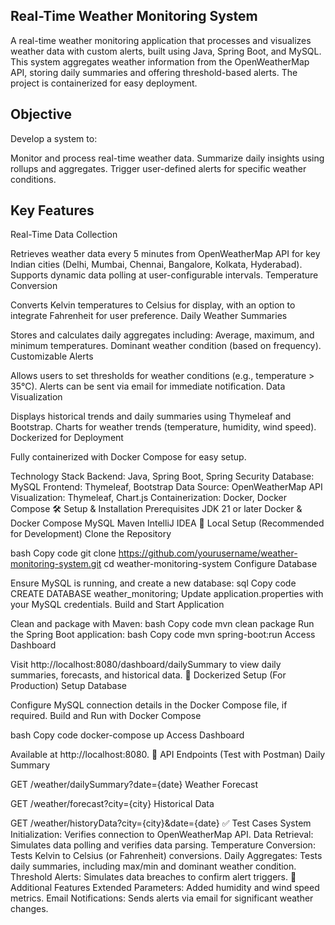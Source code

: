 ## Real-Time Weather Monitoring System
A real-time weather monitoring application that processes and visualizes weather data with custom alerts, built using Java, Spring Boot, and MySQL. This system aggregates weather information from the OpenWeatherMap API, storing daily summaries and offering threshold-based alerts. The project is containerized for easy deployment.

## Objective
Develop a system to:

Monitor and process real-time weather data.
Summarize daily insights using rollups and aggregates.
Trigger user-defined alerts for specific weather conditions.

## Key Features
Real-Time Data Collection

Retrieves weather data every 5 minutes from OpenWeatherMap API for key Indian cities (Delhi, Mumbai, Chennai, Bangalore, Kolkata, Hyderabad).
Supports dynamic data polling at user-configurable intervals.
Temperature Conversion

Converts Kelvin temperatures to Celsius for display, with an option to integrate Fahrenheit for user preference.
Daily Weather Summaries

Stores and calculates daily aggregates including:
Average, maximum, and minimum temperatures.
Dominant weather condition (based on frequency).
Customizable Alerts

Allows users to set thresholds for weather conditions (e.g., temperature > 35°C).
Alerts can be sent via email for immediate notification.
Data Visualization

Displays historical trends and daily summaries using Thymeleaf and Bootstrap.
Charts for weather trends (temperature, humidity, wind speed).
Dockerized for Deployment

Fully containerized with Docker Compose for easy setup.

Technology Stack
Backend: Java, Spring Boot, Spring Security
Database: MySQL
Frontend: Thymeleaf, Bootstrap
Data Source: OpenWeatherMap API
Visualization: Thymeleaf, Chart.js
Containerization: Docker, Docker Compose
🛠️ Setup & Installation
Prerequisites
JDK 21 or later
Docker & Docker Compose
MySQL
Maven
IntelliJ IDEA
🚀 Local Setup (Recommended for Development)
Clone the Repository

bash
Copy code
git clone https://github.com/yourusername/weather-monitoring-system.git
cd weather-monitoring-system
Configure Database

Ensure MySQL is running, and create a new database:
sql
Copy code
CREATE DATABASE weather_monitoring;
Update application.properties with your MySQL credentials.
Build and Start Application

Clean and package with Maven:
bash
Copy code
mvn clean package
Run the Spring Boot application:
bash
Copy code
mvn spring-boot:run
Access Dashboard

Visit http://localhost:8080/dashboard/dailySummary to view daily summaries, forecasts, and historical data.
🐳 Dockerized Setup (For Production)
Setup Database

Configure MySQL connection details in the Docker Compose file, if required.
Build and Run with Docker Compose

bash
Copy code
docker-compose up
Access Dashboard

Available at http://localhost:8080.
🔗 API Endpoints (Test with Postman)
Daily Summary

GET /weather/dailySummary?date={date}
Weather Forecast

GET /weather/forecast?city={city}
Historical Data

GET /weather/historyData?city={city}&date={date}
✅ Test Cases
System Initialization: Verifies connection to OpenWeatherMap API.
Data Retrieval: Simulates data polling and verifies data parsing.
Temperature Conversion: Tests Kelvin to Celsius (or Fahrenheit) conversions.
Daily Aggregates: Tests daily summaries, including max/min and dominant weather condition.
Threshold Alerts: Simulates data breaches to confirm alert triggers.
🎉 Additional Features
Extended Parameters: Added humidity and wind speed metrics.
Email Notifications: Sends alerts via email for significant weather changes.
